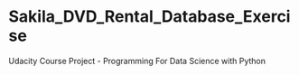 # Sakila_DVD_Rental_Database_Exercise
Udacity Course Project - Programming For Data Science with Python
